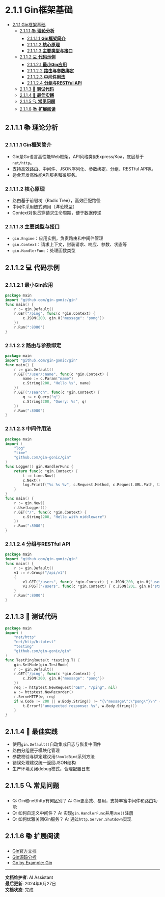 # 2.1.1 Gin框架基础

<!-- TOC START -->
- [2.1.1 Gin框架基础](#211-gin框架基础)
  - [2.1.1.1 📚 **理论分析**](#2111--理论分析)
    - [2.1.1.1.1 **Gin框架简介**](#21111-gin框架简介)
    - [2.1.1.1.2 **核心原理**](#21112-核心原理)
    - [2.1.1.1.3 **主要类型与接口**](#21113-主要类型与接口)
  - [2.1.1.2 💻 **代码示例**](#2112--代码示例)
    - [2.1.1.2.1 **最小Gin应用**](#21121-最小gin应用)
    - [2.1.1.2.2 **路由与参数绑定**](#21122-路由与参数绑定)
    - [2.1.1.2.3 **中间件用法**](#21123-中间件用法)
    - [2.1.1.2.4 **分组与RESTful API**](#21124-分组与restful-api)
  - [2.1.1.3 🧪 **测试代码**](#2113--测试代码)
  - [2.1.1.4 🎯 **最佳实践**](#2114--最佳实践)
  - [2.1.1.5 🔍 **常见问题**](#2115--常见问题)
  - [2.1.1.6 📚 **扩展阅读**](#2116--扩展阅读)
<!-- TOC END -->

## 2.1.1.1 📚 **理论分析**

### 2.1.1.1.1 **Gin框架简介**

- Gin是Go语言高性能Web框架，API风格类似Express/Koa，底层基于`net/http`。
- 支持高效路由、中间件、JSON序列化、参数绑定、分组、RESTful API等。
- 适合开发高性能API服务和微服务。

### 2.1.1.1.2 **核心原理**

- 路由基于前缀树（Radix Tree），高效匹配路径
- 中间件采用链式调用（洋葱模型）
- Context对象贯穿请求生命周期，便于数据传递

### 2.1.1.1.3 **主要类型与接口**

- `gin.Engine`：应用实例，负责路由和中间件管理
- `gin.Context`：请求上下文，封装请求、响应、参数、状态等
- `gin.HandlerFunc`：处理函数类型

## 2.1.1.2 💻 **代码示例**

### 2.1.1.2.1 **最小Gin应用**

```go
package main
import "github.com/gin-gonic/gin"
func main() {
    r := gin.Default()
    r.GET("/ping", func(c *gin.Context) {
        c.JSON(200, gin.H{"message": "pong"})
    })
    r.Run(":8080")
}

```

### 2.1.1.2.2 **路由与参数绑定**

```go
package main
import "github.com/gin-gonic/gin"
func main() {
    r := gin.Default()
    r.GET("/user/:name", func(c *gin.Context) {
        name := c.Param("name")
        c.String(200, "Hello %s", name)
    })
    r.GET("/search", func(c *gin.Context) {
        q := c.Query("q")
        c.String(200, "Query: %s", q)
    })
    r.Run(":8080")
}

```

### 2.1.1.2.3 **中间件用法**

```go
package main
import (
    "log"
    "time"
    "github.com/gin-gonic/gin"
)
func Logger() gin.HandlerFunc {
    return func(c *gin.Context) {
        t := time.Now()
        c.Next()
        log.Printf("%s %s %v", c.Request.Method, c.Request.URL.Path, time.Since(t))
    }
}
func main() {
    r := gin.New()
    r.Use(Logger())
    r.GET("/", func(c *gin.Context) {
        c.String(200, "Hello with middleware")
    })
    r.Run(":8080")
}

```

### 2.1.1.2.4 **分组与RESTful API**

```go
package main
import "github.com/gin-gonic/gin"
func main() {
    r := gin.Default()
    v1 := r.Group("/api/v1")
    {
        v1.GET("/users", func(c *gin.Context) { c.JSON(200, gin.H{"users": []string{"Alice", "Bob"}}) })
        v1.POST("/users", func(c *gin.Context) { c.JSON(201, gin.H{"status": "created"}) })
    }
    r.Run(":8080")
}

```

## 2.1.1.3 🧪 **测试代码**

```go
package main
import (
    "net/http"
    "net/http/httptest"
    "testing"
    "github.com/gin-gonic/gin"
)
func TestPingRoute(t *testing.T) {
    gin.SetMode(gin.TestMode)
    r := gin.Default()
    r.GET("/ping", func(c *gin.Context) {
        c.JSON(200, gin.H{"message": "pong"})
    })
    req := httptest.NewRequest("GET", "/ping", nil)
    w := httptest.NewRecorder()
    r.ServeHTTP(w, req)
    if w.Code != 200 || w.Body.String() != "{\"message\":\"pong\"}\n" {
        t.Errorf("unexpected response: %s", w.Body.String())
    }
}

```

## 2.1.1.4 🎯 **最佳实践**

- 使用`gin.Default()`自动集成日志与恢复中间件
- 路由分组便于模块化管理
- 参数校验与绑定建议用`ShouldBind`系列方法
- 错误处理建议统一返回JSON结构
- 生产环境关闭debug模式，合理配置日志

## 2.1.1.5 🔍 **常见问题**

- Q: Gin和net/http有何区别？
  A: Gin更高效、易用，支持丰富中间件和路由功能
- Q: 如何自定义中间件？
  A: 实现`gin.HandlerFunc`并用`Use()`注册
- Q: 如何优雅关闭Gin服务？
  A: 通过`http.Server.Shutdown`实现

## 2.1.1.6 📚 **扩展阅读**

- [Gin官方文档](https://gin-gonic.com/docs/)
- [Gin源码分析](https://github.com/gin-gonic/gin)
- [Go by Example: Gin](https://gobyexample.com/gin)

---

**文档维护者**: AI Assistant  
**最后更新**: 2024年6月27日  
**文档状态**: 完成
